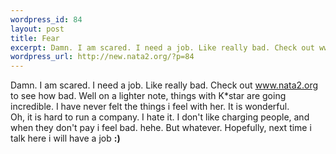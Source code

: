 ```yaml
--- 
wordpress_id: 84
layout: post
title: Fear
excerpt: Damn. I am scared. I need a job. Like really bad. Check out www.nata2.org to see how bad. Well on a lighter note, things with K*star are going incredible. I have never felt the things i feel with her. It is wonderful. Oh, it is hard to run a company. I hate it. I don't like charging people, and when they don't pay i feel bad. hehe. But whatever. Hopefully,...
wordpress_url: http://new.nata2.org/?p=84
---
```

Damn. I am scared. I need a job. Like really bad. Check out <a href="http://www.nata2.org">www.nata2.org</a> to see how bad. Well on a lighter note, things with K*star are going incredible. I have never felt the things i feel with her. It is wonderful. <br>Oh, it is hard to run a company. I hate it. I don't like charging people, and when they don't pay i feel bad. hehe. But whatever. Hopefully, next time i talk here i will have a job <b>:)</b>
